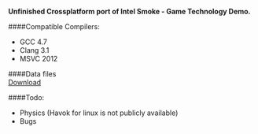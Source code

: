 **Unfinished Crossplatform port of Intel Smoke - Game Technology Demo.**   

####Compatible Compilers:
    
-   GCC 4.7
-   Clang 3.1
-   MSVC 2012


####Data files  
[Download](https://dl.dropboxusercontent.com/u/30267148/Smoke_nonversioned.7z)   

####Todo:
-   Physics (Havok for linux is not publicly available)
-   Bugs


